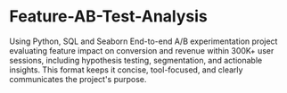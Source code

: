 # Feature-AB-Test-Analysis
Using Python, SQL and Seaborn End-to-end A/B experimentation project evaluating feature impact on conversion and revenue within 300K+ user sessions, including hypothesis testing, segmentation, and actionable insights. This format keeps it concise, tool-focused, and clearly communicates the project's purpose. 
